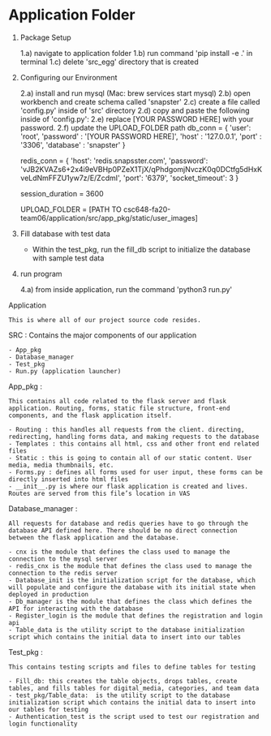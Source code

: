 # Application Folder

1) Package Setup

    1.a) navigate to application folder
    1.b) run command 'pip install -e .' in terminal
    1.c) delete 'src_egg' directory that is created

2) Configuring our Environment

    2.a) install and run mysql (Mac: brew services start mysql)
    2.b) open workbench and create schema called 'snapster'
    2.c) create a file called 'config.py' inside of 'src' directory
    2.d) copy and paste the following inside of 'config.py':
    2.e) replace [YOUR PASSWORD HERE] with your password.
    2.f) update the UPLOAD_FOLDER path
    db_conn = {
        'user': 'root',
        'password' : '[YOUR PASSWORD HERE]',
        'host' : '127.0.0.1',
        'port' : '3306',
        'database' : 'snapster'
    }

    redis_conn = {
        'host': 'redis.snapsster.com',
        'password': 'vJB2KVAZs6+2x4i9eVBHp0PZeX1TjX/qPhdgomjNvczK0q0DCtfg5dHxKveLdNmFFZU1yw7z/E/ZcdmI',
        'port': '6379',
        'socket_timeout': 3
    }

    session_duration = 3600

    UPLOAD_FOLDER = [PATH TO csc648-fa20-team06/application/src/app_pkg/static/user_images]


3) Fill database with test data

    - Within the test_pkg, run the fill_db script to initialize the database with sample test data

4) run program

    4.a) from inside application, run the command 'python3 run.py'


Application

    This is where all of our project source code resides.

SRC :
    Contains the major components of our application

    - App_pkg
    - Database_manager
    - Test_pkg
    - Run.py (application launcher)

App_pkg :

	This contains all code related to the flask server and flask application. Routing, forms, static file structure, front-end components, and the flask application itself.

    - Routing : this handles all requests from the client. directing, redirecting, handling forms data, and making requests to the database
    - Templates : this contains all html, css and other front end related files
    - Static : this is going to contain all of our static content. User media, media thumbnails, etc.
    - Forms.py : defines all forms used for user input, these forms can be directly inserted into html files
    - __init__.py is where our flask application is created and lives. Routes are served from this file’s location in VAS

Database_manager :

	All requests for database and redis queries have to go through the database API defined here. There should be no direct connection between the flask application and the database.

    - cnx is the module that defines the class used to manage the connection to the mysql server
    - redis_cnx is the module that defines the class used to manage the connection to the redis server
    - Database_init is the initialization script for the database, which will populate and configure the database with its initial state when deployed in production
    - Db_manager is the module that defines the class which defines the API for interacting with the database
    - Register_login is the module that defines the registration and login api
    - Table_data is the utility script to the database initialization script which contains the initial data to insert into our tables

Test_pkg :

	This contains testing scripts and files to define tables for testing

    - Fill_db: this creates the table objects, drops tables, create tables, and fills tables for digital_media, categories, and team data
    - test_pkg/Table_data:  is the utility script to the database initialization script which contains the initial data to insert into our tables for testing
    - Authentication_test is the script used to test our registration and login functionality